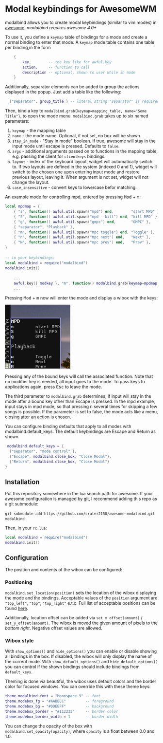 # Modal keybindings for AwesomeWM

modalbind allows you to create modal keybindings (similar to vim modes) in
[awesome](https://awesomewm.org/). *modalbind requires awesome 4.0+*

To use it, you define a `keymap` table of bindings for a mode and
create a normal binding to enter that mode. A `keymap` mode table contains one
table per binding,in the form
```lua
	{
		key,        -- the key like for awful.key
		action,     -- function to call
		description -- optional, shown to user while in mode
	}
```

Additionally, separator elements can be added to group the actions displayed in
the popup. Just add a table like the following:
```lua
  {"separator", group_title } -- literal string "separator" is required.
```

Then, bind a key to `modalbind.grab{keymap=mapping_table, name="Some Title"}`,
to open the mode menu. `modalbind.grab` takes up to six named parameters:
1. `keymap` - the mapping table
2. `name` - the mode name. Optional, if not set, no box will be shown.
3. `stay_in_mode` - "Stay in mode" boolean. If true, awesome will stay in
the input mode until escape is pressed. Defaults to `false`.
4. `args` - additional arguments passed on to functions in the mapping table,
e.g. passing the client for `clientkeys` bindings.
5. `layout` - index of the keyboard layout, widget will automatically switch to. If two
layouts are defined in the system (indexed 0 and 1), widget will switch to the
chosen one upon entering input mode and restore previous layout,
leaving it. When argument is not set, widget will not change the layout.
6. `case_insensitive` - convert keys to lowercase befor matching.

An example mode for controlling mpd, entered by pressing <kbd>Mod</kbd> + <kbd>m</kbd>:

```lua
local mpdmap = {
	{ "s", function() awful.util.spawn("mpd") end,        "start MPD" },
	{ "S", function() awful.util.spawn("mpd --kill") end, "kill MPD" },
	{ "g", function() awful.util.spawn("gmpc") end,       "GMPC" },
	{ "separator", "Playback" },
	{ "m", function() awful.util.spawn("mpc toggle") end, "Toggle" },
	{ "n", function() awful.util.spawn("mpc next") end,   "Next" },
	{ "N", function() awful.util.spawn("mpc prev") end,   "Prev" },
}

-- in your keybindings:
local modalbind = require("modalbind")
modalbind.init()

	...
	awful.key({ modkey }, "m", function() modalbind.grab{keymap=mpdmap, name="MPD", stay_in_mode=true} end),
	...
```

Pressing <kbd>Mod</kbd> + <kbd>m</kbd> now will enter the mode and display a wibox with the keys:

![mpd wibox example](doc/example-mpd-wibox.png)

Pressing any of the bound keys will call the associated function. Note that no
modifier key is needed, all input goes to the mode. To pass keys to applications
again, press <kbd>Esc</kbd> to leave the mode.

The third parameter to `modalbind.grab` determines, if input will stay in the mode
after a bound key other than Escape is pressed. In the mpd example, input stays
in mpd mode, so that pressing <kbd>n</kbd> several times for skipping a few
songs is possible. If the parameter is set to false, the mode acts like a menu,
closing after an action is chosen.

You can configure binding defaults that apply to all modes with modalbind.default_keys.
The default keybindings are Escape and Return as shown.

```lua
 modalbind.default_keys = {
  {"separator", "mode control" },
  {"Escape", modalbind.close_box, "Close Modal"},
  {"Return", modalbind.close_box, "Close Modal"}
}
```


## Installation

Put this repository somewhere in the lua search path for awesome. If your
awesome configuration is managed by git, I recommend adding this repo as a git
submodule:

```git submodule add https://github.com/crater2150/awesome-modalbind.git modalbind ```

Then, in your `rc.lua`:

```lua
local modalbind = require("modalbind")
modalbind.init()
```

## Configuration

The position and contents of the wibox can be configured:

### Positioning

`modalbind.set_location(position)` sets the location of the wibox
displaying the mode and the bindings. Acceptable values of the `position`
argument are `"top_left"`, `"top"`, `"top_right"` e.t.c. Full list of
acceptable positions can be found
[here](https://awesomewm.org/doc/api/libraries/awful.placement.html#align).

Additionally, location offset can be added via `set_x_offset(amount)` /
`set_y_offset(amount)`. The wibox is moved the given amount of pixels to the
*bottom right*. Negative offset values are allowed.

### Wibox style

With `show_options()` and `hide_options()` you can enable or disable showing all
bindings in the box. If disabled, the wibox will only display the name of the
current mode. With `show_default_options()` and `hide_default_options()` you can
control if the shown bindings should include bindings from `default_keys`.

Theming is done via beautiful, the wibox uses default colors and the border
color for focused windows. You can override this with these theme keys:

```lua
theme.modalbind_font = "Monospace 9" -- font
theme.modebox_fg = "#AABBCC"         -- foreground
theme.modebox_bg = "#DDEEFF"         -- background
theme.modebox_border = "#112233"     -- border color
theme.modebox_border_width = 1       -- border width
```

You can change the opacity of the box with `modalbind.set_opacity(opacity)`,
where `opacity` is a float between 0.0 and 1.0.
